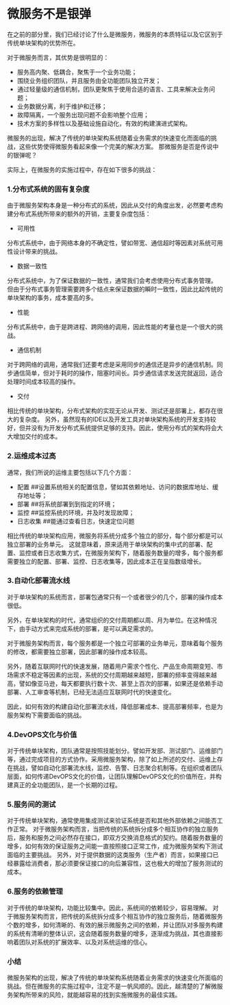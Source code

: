 # 微服务不是银弹

在之前的部分里，我们已经讨论了什么是微服务，微服务的本质特征以及它区别于传统单块架构的优势所在。

对于微服务而言，其优势是很明显的：

- 服务高内聚、低耦合，聚焦于一个业务功能；
- 围绕业务组织团队，并且服务由全功能团队独立开发；
- 通过轻量级的通信机制，团队更聚焦于使用合适的语言、工具来解决业务问题；
- 业务数据分离，利于维护和迁移；
- 故障隔离，一个服务出现问题不会影响整个应用；
- 技术方案的多样性以及基础设施自动化，有效的构建演进式架构。

微服务的出现，解决了传统的单块架构系统随着业务需求的快速变化而面临的挑战，这些优势使得微服务看起来像一个完美的解决方案。 那微服务是否是传说中的银弹呢？

实际上，在微服务的实施过程中，存在如下很多的挑战：

### 1.分布式系统的固有复杂度

由于微服务架构本身是一种分布式的系统，因此从交付的角度出发，必然要考虑构建分布式系统所带来的额外的开销，主要复杂度包括：

- 可用性

分布式系统中，由于网络本身的不确定性，譬如带宽、通信超时等因素对系统可用性设计带来的挑战。

- 数据一致性

分布式系统中，为了保证数据的一致性，通常我们会考虑使用分布式事务管理。
但由于分布式事务管理需要跨多个结点来保证数据的瞬时一致性，因此比起传统的单块架构的事务，成本要高的多。

- 性能

分布式系统中，由于是跨进程、跨网络的调用，因此性能的考量也是一个很大的挑战。

- 通信机制

对于跨网络的调用，通常我们还要考虑是采用同步的通信还是异步的通信机制。同步通信简单，但对于耗时的操作，阻塞时间长。异步通信请求发送完就返回，适合处理时间成本较高的操作。

- 交付

相比传统的单块架构，分布式架构的实现无论从开发、测试还是部署上，都存在很大的复杂度。
另外，虽然现有的IDE以及开发工具对单块架构系统的开发支持较好，但并没有为开发分布式系统提供足够的支持。因此，使用分布式的架构将会大大增加交付的成本。

### 2.运维成本过高

通常，我们所说的运维主要包括以下几个方面：

- 配置     ##设置系统相关的配置信息，譬如其依赖地址、访问的数据库地址、缓存地址等；
- 部署 	  ##将系统部署到到指定的环境；
- 监控     ##监控系统的环境，并及时发现故障；
- 日志收集  ##能通过查看日志，快速定位问题

相比传统的单块架构应用，微服务将系统分成多个独立的部分，每个部分都是可以独立部署的业务单元。
这就意味着，原来适用于单块架构的集中式的部署、配置、监控或者日志收集方式，在微服务架构下，随着服务数量的增多，每个服务都需要独立的配置、部署、监控、日志收集等，因此成本正在呈指数级增长。


### 3.自动化部署流水线
	
对于单块架构的系统而言，部署包通常只有一个或者很少的几个，部署的操作成本很低。

另外，在单块架构的时代，通常组织的交付周期都以周、月为单位。在这种情况下，由手动方式来完成系统的部署，是可以满足需求的。
	
对于微服务架构而言，每个服务都是一个独立可部署的业务单元，意味着每个服务的修改，都需要独立部署，因此部署的操作成本较高。

另外，随着互联网时代的快速发展，随着用户需求个性化、产品生命周期变短、市场需求不稳定等因素的出现，系统的交付周期越来越短，部署的频率变得越来越高，譬如像亚马逊，每天都要执行数十次、甚至上百次的部署，如果还是依赖手动部署、人工审查等机制，已经无法适应互联网时代的快速变化。

因此，如何有效的构建自动化部署流水线，降低部署成本、提高部署频率，也是为服务架构下需要面临的挑战。	
### 4.DevOPS文化与价值

对于传统单块架构，团队通常是按照技能划分。譬如开发部、测试部门、运维部门等，通过完成项目的方式协作。采用微服务架构，除了如上所述的交付、运维上存在挑战，譬如自动化部署流水线，监控、告警、日志聚合机制等。在组织或者团队层面，如何传递DevOPS文化的价值，让团队理解DevOPS文化的价值所在，并构建真正的全功能团队，是一个长期的过程。

### 5.服务间的测试

对于传统单块架构，通常使用集成测试来验证系统是否和其他外部依赖之间能否工作正常。
对于微服务架构而言，当把传统的系统拆分成多个相互协作的独立服务后，服务和服务之间必然存在接口，即双方交换消息格式的契约。随着服务数量的增多，如何有效的保证服务之间能一直按照接口正常工作，成为微服务架构下测试面临的主要挑战。
另外，对于提供数据的这类服务（生产者）而言，如果接口已经暴露给消费者，那必须要保证接口的向后兼容性，这也极大的增加了服务测试的成本。


### 6.服务的依赖管理

对于传统的单块架构，功能比较集中。因此，系统间的依赖较少，容易理解。
对于微服务架构而言，把传统的系统拆分成多个相互协作的独立服务后，随着微服务个数的增多，如何清晰的、有效的展示微服务之间的依赖，并让团队对多服务构建的系统有清晰的整体认识，这会随着服务数量的增多，逐渐成为挑战，其也直接影响着团队对系统的扩展效率、以及对系统运维的信心。

### 小结

微服务架构的出现，解决了传统的单块架构系统随着业务需求的快速变化所面临的挑战。但在微服务的实施过程中，注定不是一帆风顺的。因此，越清楚的了解微服务架构所带来的风险，就能越容易的找到实施微服务的最佳实践。

